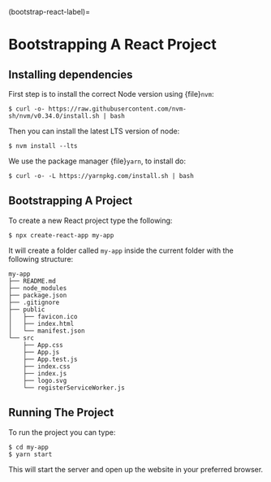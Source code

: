 (bootstrap-react-label)=

# Bootstrapping A React Project

## Installing dependencies

First step is to install the correct Node version using {file}`nvm`:

```console
$ curl -o- https://raw.githubusercontent.com/nvm-sh/nvm/v0.34.0/install.sh | bash
```

Then you can install the latest LTS version of node:

```console
$ nvm install --lts
```

We use the package manager {file}`yarn`, to install do:

```console
$ curl -o- -L https://yarnpkg.com/install.sh | bash
```

## Bootstrapping A Project

To create a new React project type the following:

```console
$ npx create-react-app my-app
```

It will create a folder called `my-app` inside the current folder with the following structure:

```console
my-app
├── README.md
├── node_modules
├── package.json
├── .gitignore
├── public
│   ├── favicon.ico
│   ├── index.html
│   └── manifest.json
└── src
    ├── App.css
    ├── App.js
    ├── App.test.js
    ├── index.css
    ├── index.js
    ├── logo.svg
    └── registerServiceWorker.js
```

## Running The Project

To run the project you can type:

```console
$ cd my-app
$ yarn start
```

This will start the server and open up the website in your preferred browser.
